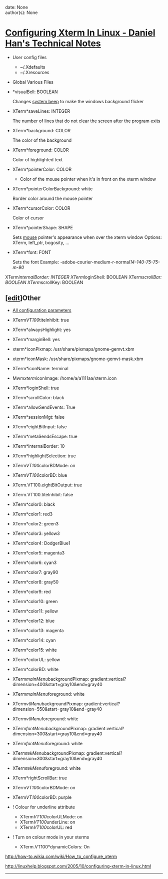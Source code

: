 
date: None  
author(s): None  

# [Configuring Xterm In Linux - Daniel Han's Technical Notes](https://sites.google.com/site/xiangyangsite/home/technical-tips/linux-unix/common-tips/configuring-xterm-in-linux)

  * User config files
    * ~/.Xdefaults
    * ~/.Xresources
  * Global Various Files



  * *visualBell: BOOLEAN

    Changes [system beep](http://how-to.wikia.com/index.php?title=Compuer_system_beep&action=edit&redlink=1) to make the windows background flicker
  * XTerm*saveLines: INTEGER

    The number of lines that do not clear the screen after the program exits
  * XTerm*background: COLOR

    The color of the background
  * XTerm*foreground: COLOR

    Color of highlighted text
  * XTerm*pointerColor: COLOR
    * Color of the mouse pointer when it's in front on the xterm window
  * XTerm*pointerColorBackground: white

    Border color around the mouse pointer
  * XTerm*cursorColor: COLOR

    Color of cursor
  * XTerm*pointerShape: SHAPE

    Sets [mouse](http://how-to.wikia.com/index.php?title=Computer_mouse&action=edit&redlink=1) pointer's appearance when over the xterm window
    Options: XTerm, left_ptr, bogosity, ...
  * XTerm*font: FONT

    Sets the font
    Example: -adobe-courier-medium-r-normal*14-140-75-75-m-90*



  
XTerm*internalBorder: INTEGER XTerm*loginShell: BOOLEAN XTerm*scrollBar: BOOLEAN XTerm*scrollKey: BOOLEAN

## [[edit](http://how-to.wikia.com/index.php?title=How_to_configure_xterm&action=edit§ion=3)]Other

  * [All configuration parameters](http://how-to.wikia.com/wiki/Howto_configure_xterm/All_configs)


  * XTerm*VT100*titeInhibit: true
  * XTerm*alwaysHighlight: yes
  * XTerm*marginBell: yes
  * xterm*iconPixmap: /usr/share/pixmaps/gnome-gemvt.xbm
  * xterm*iconMask: /usr/share/pixmaps/gnome-gemvt-mask.xbm
  * XTerm*iconName: terminal
  * Mwm*xterm*iconImage: /home/a/a1111aa/xterm.icon
  * XTerm*loginShell: true
  * XTerm*scrollColor: black
  * XTerm*allowSendEvents: True
  * XTerm*sessionMgt: false
  * XTerm*eightBitInput: false
  * XTerm*metaSendsEscape: true
  * XTerm*internalBorder: 10
  * XTerm*highlightSelection: true
  * XTerm*VT100*colorBDMode: on
  * XTerm*VT100*colorBD: blue
  * XTerm.VT100.eightBitOutput: true
  * XTerm.VT100.titeInhibit: false
  * XTerm*color0: black
  * XTerm*color1: red3
  * XTerm*color2: green3
  * XTerm*color3: yellow3
  * XTerm*color4: DodgerBlue1
  * XTerm*color5: magenta3
  * XTerm*color6: cyan3
  * XTerm*color7: gray90
  * XTerm*color8: gray50
  * XTerm*color9: red
  * XTerm*color10: green
  * XTerm*color11: yellow
  * XTerm*color12: blue
  * XTerm*color13: magenta
  * XTerm*color14: cyan
  * XTerm*color15: white
  * XTerm*colorUL: yellow
  * XTerm*colorBD: white
  * XTerm*mainMenu*backgroundPixmap: gradient:vertical?dimension=400&start=gray10&end=gray40
  * XTerm*mainMenu*foreground: white
  * XTerm*vtMenu*backgroundPixmap: gradient:vertical?dimension=550&start=gray10&end=gray40
  * XTerm*vtMenu*foreground: white
  * XTerm*fontMenu*backgroundPixmap: gradient:vertical?dimension=300&start=gray10&end=gray40
  * XTerm*fontMenu*foreground: white
  * XTerm*tekMenu*backgroundPixmap: gradient:vertical?dimension=300&start=gray10&end=gray40
  * XTerm*tekMenu*foreground: white
  * XTerm*rightScrollBar: true
  * XTerm*VT100*colorBDMode: on
  * XTerm*VT100*colorBD: purple


  * ! Colour for underline attribute
    * XTerm*VT100*colorULMode: on
    * XTerm*VT100*underLine: on
    * XTerm*VT100*colorUL: red


  * ! Turn on colour mode in your xterms
    * XTerm.VT100*dynamicColors: On



<http://how-to.wikia.com/wiki/How_to_configure_xterm>

<http://linuxhelp.blogspot.com/2005/10/configuring-xterm-in-linux.html>  
  
---

